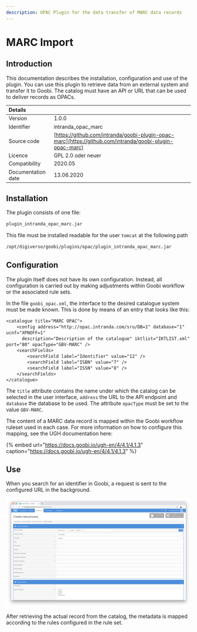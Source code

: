 ```yaml
---
description: OPAC Plugin for the data transfer of MARC data records
---
```


# MARC Import

## Introduction

This documentation describes the installation, configuration and use of the plugin. You can use this plugin to retrieve data from an external system and transfer it to Goobi. The catalog must have an API or URL that can be used to deliver records as OPACs.

| Details |  |
| :--- | :--- |
| Version | 1.0.0 |
| Identifier | intranda\_opac\_marc |
| Source code | [https://github.com/intranda/goobi-plugin-opac-marc](https://github.com/intranda/goobi-plugin-opac-marc) |
| Licence | GPL 2.0 oder neuer |
| Compatibility | 2020.05 |
| Documentation date | ​13.06.2020 |

## Installation

The plugin consists of one file:

```bash
plugin_intranda_opac_marc.jar
```

This file must be installed readable for the user `tomcat` at the following path

```bash
/opt/digiverso/goobi/plugins/opac/plugin_intranda_opac_marc.jar
```

## Configuration

The plugin itself does not have its own configuration. Instead, all configuration is carried out by making adjustments within Goobi workflow or the associated rule sets.

In the file `goobi_opac.xml`, the interface to the desired catalogue system must be made known. This is done by means of an entry that looks like this:

```markup
<catalogue title="MARC OPAC">
    <config address="http://opac.intranda.com/sru/DB=1" database="1" ucnf="XPNOFF=1"
      description="Description of the catalogue" iktlist="IKTLIST.xml" port="80" opacType="GBV-MARC" />
    <searchFields>
        <searchField label="Identifier" value="12" />
        <searchField label="ISBN" value="7" />
        <searchField label="ISSN" value="8" />
    </searchFields>
</catalogue>
```

The `title` attribute contains the name under which the catalog can be selected in the user interface, `address` the URL to the API endpoint and `database` the database to be used. The attribute `opacType` must be set to the value `GBV-MARC`.

The content of a MARC data record is mapped within the Goobi workflow ruleset used in each case. For more information on how to configure this mapping, see the UGH documentation here:

{% embed url="https://docs.goobi.io/ugh-en/4/4.1/4.1.3" caption="https://docs.goobi.io/ugh-en/4/4.1/4.1.3" %}

## Use

When you search for an identifier in Goobi, a request is sent to the configured URL in the background.

![Goobi workflow interface for querying the catalogue](../.gitbook/assets/plugin_opac_marc_en.png)

After retrieving the actual record from the catalog, the metadata is mapped according to the rules configured in the rule set.

